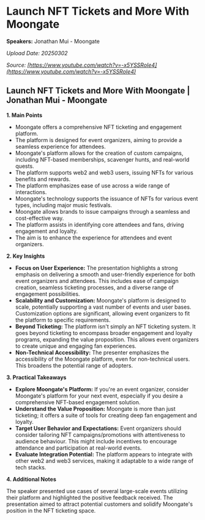 # Launch NFT Tickets and More With Moongate

**Speakers:** Jonathan Mui - Moongate


*Upload Date: 20250302*

*Source: [https://www.youtube.com/watch?v=-x5YSSRoIe4](https://www.youtube.com/watch?v=-x5YSSRoIe4)*

## Launch NFT Tickets and More With Moongate | Jonathan Mui - Moongate

**1. Main Points**

* Moongate offers a comprehensive NFT ticketing and engagement platform.
* The platform is designed for event organizers, aiming to provide a seamless experience for attendees.
* Moongate's platform allows for the creation of custom campaigns, including NFT-based memberships, scavenger hunts, and real-world quests.
* The platform supports web2 and web3 users, issuing NFTs for various benefits and rewards.
* The platform emphasizes ease of use across a wide range of interactions.
* Moongate's technology supports the issuance of NFTs for various event types, including major music festivals.
* Moongate allows brands to issue campaigns through a seamless and cost-effective way.
* The platform assists in identifying core attendees and fans, driving engagement and loyalty.
* The aim is to enhance the experience for attendees and event organizers.

**2. Key Insights**

* **Focus on User Experience:** The presentation highlights a strong emphasis on delivering a smooth and user-friendly experience for both event organizers and attendees. This includes ease of campaign creation, seamless ticketing processes, and a diverse range of engagement possibilities.
* **Scalability and Customization:** Moongate's platform is designed to scale, potentially supporting a vast number of events and user bases. Customization options are significant, allowing event organizers to fit the platform to specific requirements.
* **Beyond Ticketing:** The platform isn't simply an NFT ticketing system. It goes beyond ticketing to encompass broader engagement and loyalty programs, expanding the value proposition. This allows event organizers to create unique and engaging fan experiences.
* **Non-Technical Accessibility:** The presenter emphasizes the accessibility of the Moongate platform, even for non-technical users. This broadens the potential range of adopters.

**3. Practical Takeaways**

* **Explore Moongate's Platform:** If you're an event organizer, consider Moongate's platform for your next event, especially if you desire a comprehensive NFT-based engagement solution.
* **Understand the Value Proposition:** Moongate is more than just ticketing; it offers a suite of tools for creating deep fan engagement and loyalty.  
* **Target User Behavior and Expectations:** Event organizers should consider tailoring NFT campaigns/promotions with attentiveness to audience behaviour.  This might include incentives to encourage attendance and participation at real-world events.
* **Evaluate Integration Potential:** The platform appears to integrate with other web2 and web3 services, making it adaptable to a wide range of tech stacks.

**4. Additional Notes**

The speaker presented use cases of several large-scale events utilizing their platform and highlighted the positive feedback received. The presentation aimed to attract potential customers and solidify Moongate's position in the NFT ticketing space.